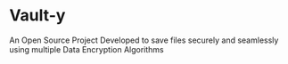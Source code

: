 # Vault-y
An Open Source Project Developed to save files securely and seamlessly using multiple Data Encryption Algorithms

